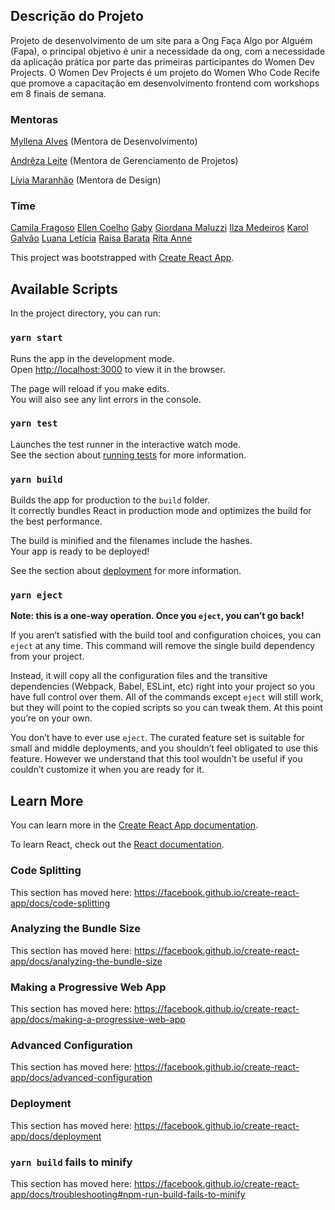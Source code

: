 ## Descrição do Projeto

Projeto de desenvolvimento de um site para a Ong Faça Algo por Alguém (Fapa), o principal objetivo é unir a necessidade da ong, com a necessidade da aplicação prática por parte das primeiras participantes do Women Dev Projects. O Women Dev Projects é um projeto do Women Who Code Recife que promove a capacitação em desenvolvimento frontend com workshops em 8 finais de semana.

### Mentoras

[Myllena Alves](https://github.com/myllenaalves) (Mentora de Desenvolvimento)

[Andrêza Leite](https://github.com/andrezaleite) (Mentora de Gerenciamento de Projetos)

[Lívia Maranhão](https://www.behance.net/liviafmaranhao) (Mentora de Design)

### Time

[Camila Fragoso](https://github.com/camilafragoso)
[Ellen Coelho](https://github.com/EllenCoe)
[Gaby]()
[Giordana Maluzzi]()
[Ilza Medeiros](https://github.com/ilzinha)
[Karol Galvão](https://github.com/karolgalvao)
[Luana Letícia](https://github.com/Luana-Leticia)
[Raisa Barata](https://github.com/RaissaMariaB)
[Rita Anne](https://github.com/ritaanne)

This project was bootstrapped with [Create React App](https://github.com/facebook/create-react-app).

## Available Scripts

In the project directory, you can run:

### `yarn start`

Runs the app in the development mode.<br />
Open [http://localhost:3000](http://localhost:3000) to view it in the browser.

The page will reload if you make edits.<br />
You will also see any lint errors in the console.

### `yarn test`

Launches the test runner in the interactive watch mode.<br />
See the section about [running tests](https://facebook.github.io/create-react-app/docs/running-tests) for more information.

### `yarn build`

Builds the app for production to the `build` folder.<br />
It correctly bundles React in production mode and optimizes the build for the best performance.

The build is minified and the filenames include the hashes.<br />
Your app is ready to be deployed!

See the section about [deployment](https://facebook.github.io/create-react-app/docs/deployment) for more information.

### `yarn eject`

**Note: this is a one-way operation. Once you `eject`, you can’t go back!**

If you aren’t satisfied with the build tool and configuration choices, you can `eject` at any time. This command will remove the single build dependency from your project.

Instead, it will copy all the configuration files and the transitive dependencies (Webpack, Babel, ESLint, etc) right into your project so you have full control over them. All of the commands except `eject` will still work, but they will point to the copied scripts so you can tweak them. At this point you’re on your own.

You don’t have to ever use `eject`. The curated feature set is suitable for small and middle deployments, and you shouldn’t feel obligated to use this feature. However we understand that this tool wouldn’t be useful if you couldn’t customize it when you are ready for it.

## Learn More

You can learn more in the [Create React App documentation](https://facebook.github.io/create-react-app/docs/getting-started).

To learn React, check out the [React documentation](https://reactjs.org/).

### Code Splitting

This section has moved here: https://facebook.github.io/create-react-app/docs/code-splitting

### Analyzing the Bundle Size

This section has moved here: https://facebook.github.io/create-react-app/docs/analyzing-the-bundle-size

### Making a Progressive Web App

This section has moved here: https://facebook.github.io/create-react-app/docs/making-a-progressive-web-app

### Advanced Configuration

This section has moved here: https://facebook.github.io/create-react-app/docs/advanced-configuration

### Deployment

This section has moved here: https://facebook.github.io/create-react-app/docs/deployment

### `yarn build` fails to minify

This section has moved here: https://facebook.github.io/create-react-app/docs/troubleshooting#npm-run-build-fails-to-minify
